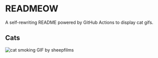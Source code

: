 # READMEOW

A self-rewriting README powered by GitHub Actions to display cat gifs.

## Cats

![cat smoking GIF by sheepfilms](https://media4.giphy.com/media/l0ExdMHUDKteztyfe/200.gif?cid=9acd02dac7tv2uddxi7irvws8ln83j1qpxblq7q9k7fekwme&ep=v1_gifs_search&rid=200.gif&ct=g)
